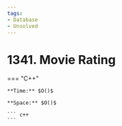 ```yaml
---
tags:
- Database
- Unsolved
---
```



# 1341. Movie Rating

=== "C++"

    **Time:** $O()$

    **Space:** $O()$

    ``` c++
    ```